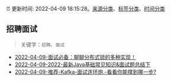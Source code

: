 :alarm_clock: 更新时间: 2022-04-09 18:15:28。[来源分类](../README.md)、[标签分类](../TAGS.md)、[时间分类](../TIMELINE.md)

## 招聘面试


> 关键字：`招聘`、`面试`



- [2022-04-09-面试必备：聊聊分布式锁的多种实现！](https://toutiao.io/k/kypk9q4) 
- [2022-04-09-2022-最新Java基础常见知识&面试题总结下](https://toutiao.io/k/yz9mbg6) 
- [2022-04-09-推荐-Kafka-面试连环炮,-看看你能撑到哪一步?](https://toutiao.io/k/z30ehzv) 